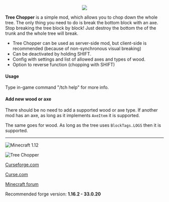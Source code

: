 <p align="center"><img src="http://i.imgur.com/WZrd5Ze.png"></p>

**Tree Chopper** is a simple mod, which allows you to chop down the whole tree. The only thing you need to do is break the bottom block with an axe. Stop breaking the tree block by block! Just destroy the bottom the of the trunk and the whole tree will break.

*   Tree Chopper can be used as server-side mod, but client-side is recommended (because of non-synchronous visual breaking)
*   Can be deactivated by holding SHIFT.
*   Config with settings and list of allowed axes and types of wood.
*   Option to reverse function (chopping with SHIFT)

#### Usage
Type in-game command "/tch help" for more info.

#### Add new wood or axe
There should be no need to add a supported wood or axe type. If another mod has an axe, as long as it implements `AxeItem` it is supported.

The same goes for wood. As long as the tree uses `BlockTags.LOGS` then it is supported.

---
![Minecraft 1.12](http://cf.way2muchnoise.eu/versions/250241.svg "Supported versions")

![Tree Chopper](http://cf.way2muchnoise.eu/full_250241_downloads.svg "Tree Chopper")

[Curseforge.com](https://minecraft.curseforge.com/projects/tree-chopper)

[Curse.com](https://mods.curse.com/mc-mods/minecraft/250241-tree-chopper)

[Minecraft forum](https://goo.gl/nyvWUE)

Recommended forge version: **1.16.2 - 33.0.20**